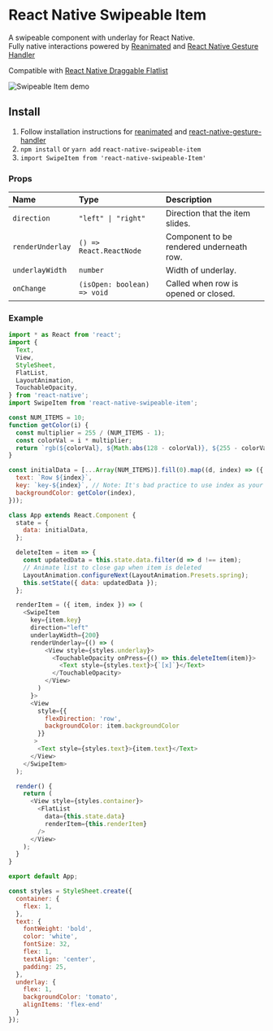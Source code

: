 # React Native Swipeable Item

A swipeable component with underlay for React Native.<br />
Fully native interactions powered by [Reanimated](https://github.com/kmagiera/react-native-reanimated) and [React Native Gesture Handler](https://github.com/kmagiera/react-native-gesture-handler)

Compatible with [React Native Draggable Flatlist](https://github.com/computerjazz/react-native-draggable-flatlist)

![Swipeable Item demo](https://i.imgur.com/zc2IrRl.gif)

## Install
1. Follow installation instructions for [reanimated](https://github.com/kmagiera/react-native-reanimated) and [react-native-gesture-handler](https://github.com/kmagiera/react-native-gesture-handler)
2. `npm install` or `yarn add` `react-native-swipeable-item` 
3. `import SwipeItem from 'react-native-swipeable-Item'`  

### Props
Name | Type | Description
:--- | :--- | :---
`direction` | `"left" \| "right"` | Direction that the item slides.
`renderUnderlay` | `() => React.ReactNode` |  Component to be rendered underneath row.
`underlayWidth` | `number` | Width of underlay.
`onChange` | `(isOpen: boolean) => void` |  Called when row is opened or closed.


### Example
```javascript
import * as React from 'react';
import {
  Text,
  View,
  StyleSheet,
  FlatList,
  LayoutAnimation,
  TouchableOpacity,
} from 'react-native';
import SwipeItem from 'react-native-swipeable-item';

const NUM_ITEMS = 10;
function getColor(i) {
  const multiplier = 255 / (NUM_ITEMS - 1);
  const colorVal = i * multiplier;
  return `rgb(${colorVal}, ${Math.abs(128 - colorVal)}, ${255 - colorVal})`;
}

const initialData = [...Array(NUM_ITEMS)].fill(0).map((d, index) => ({
  text: `Row ${index}`,
  key: `key-${index}`, // Note: It's bad practice to use index as your key. Don't do it in production!
  backgroundColor: getColor(index),
}));

class App extends React.Component {
  state = {
    data: initialData,
  };

  deleteItem = item => {
    const updatedData = this.state.data.filter(d => d !== item);
    // Animate list to close gap when item is deleted
    LayoutAnimation.configureNext(LayoutAnimation.Presets.spring);
    this.setState({ data: updatedData });
  };

  renderItem = ({ item, index }) => (
    <SwipeItem
      key={item.key}
      direction="left"
      underlayWidth={200}
      renderUnderlay={() => (
          <View style={styles.underlay}>
            <TouchableOpacity onPress={() => this.deleteItem(item)}>
              <Text style={styles.text}>{`[x]`}</Text>
            </TouchableOpacity>
          </View>
        )
      }>
      <View
        style={{ 
          flexDirection: 'row', 
          backgroundColor: item.backgroundColor 
        }}
       >
        <Text style={styles.text}>{item.text}</Text>
      </View>
    </SwipeItem>
  );

  render() {
    return (
      <View style={styles.container}>
        <FlatList 
          data={this.state.data} 
          renderItem={this.renderItem} 
        />
      </View>
    );
  }
}

export default App;

const styles = StyleSheet.create({
  container: {
    flex: 1,
  },
  text: {
    fontWeight: 'bold',
    color: 'white',
    fontSize: 32,
    flex: 1,
    textAlign: 'center',
    padding: 25,
  },
  underlay: { 
    flex: 1, 
    backgroundColor: 'tomato', 
    alignItems: 'flex-end' 
  }
});
```
